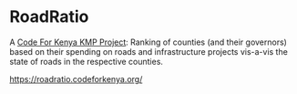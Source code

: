 # RoadRatio

A [Code For Kenya KMP Project](https://medium.com/code-for-africa/lift-off-kenyan-newsrooms-get-tech-support-cb6066d23efd#.ez1a3y78i): Ranking of counties (and their governors) based on their spending on roads and infrastructure projects vis-a-vis the state of roads in the respective counties.

https://roadratio.codeforkenya.org/
